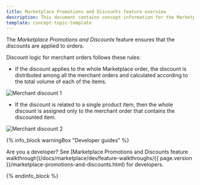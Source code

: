 ```yaml
---
title: Marketplace Promotions and Discounts feature overview
description: This document contains concept information for the Marketplace Promotions and Discounts feature.
template: concept-topic-template
---
```


The *Marketplace Promotions and Discounts* feature ensures that the discounts are applied to orders. 

Discount logic for merchant orders follows these rules:

* If the discount applies to the whole Marketplace order, the discount is distributed among all the merchant orders and calculated according to the total volume of each of the items.

![Merchant discount 1](https://spryker.s3.eu-central-1.amazonaws.com/docs/Features/Marketplace/Marketplace+and+Merchant+orders/Merchant+order+feature+overview/mp-discount.png)

* If the discount is related to a single product item, then the whole discount is assigned only to the merchant order that contains the discounted item.

![Merchant discount 2](https://spryker.s3.eu-central-1.amazonaws.com/docs/Features/Marketplace/Marketplace+and+Merchant+orders/Merchant+order+feature+overview/mp-discount-2.png)

{% info_block warningBox "Developer guides" %}

Are you a developer? See [Marketplace Promotions and Discounts feature walkthrough](/docs/marketplace/dev/feature-walkthroughs/{{ page.version }}/marketplace-promotions-and-discounts.html) for developers.

{% endinfo_block %}
